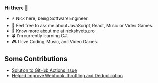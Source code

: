 ### Hi there 👋

- ⚡ Nick here, being Software Engineer.
- 💭 Feel free to ask me about JavaScript, React, Music or Video Games.
- 🍎 Know more about me at nickshvets.pro
- 🍀 I'm currently learning C#.
- 🎮 I love Coding, Music, and Video Games.

## Some Contributions
- [Solution to GitHub Actions Issue](https://github.com/orgs/community/discussions/141548#discussioncomment-10947606)
- [Helped Improve Webhook Throttling and Deduplication](https://github.com/orgs/community/discussions/141599#discussioncomment-10952782)
